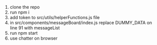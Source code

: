 1. clone the repo
2. run npm i 
3. add token to src/utils/helperFunctions.js file 
4. in src/components/messageBoard/index.js replace DUMMY_DATA on line 91 with messageList
5. run npm start
6. use chatter on browser